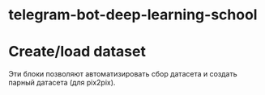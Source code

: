 # telegram-bot-deep-learning-school

# Create/load dataset

Эти блоки позволяют автоматизировать сбор датасета и создать парный датасета (для pix2pix).
